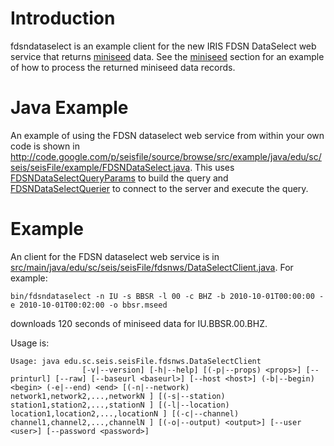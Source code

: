 # Introduction #

fdsndataselect is an example client for the new IRIS FDSN DataSelect web service that returns [miniseed](http://code.google.com/p/seisfile/wiki/MiniSeed) data. See the [miniseed](http://code.google.com/p/seisfile/wiki/MiniSeed) section for an example of how to process the returned miniseed data records.

# Java Example #

An example of using the FDSN dataselect web service from within your own code is shown in http://code.google.com/p/seisfile/source/browse/src/example/java/edu/sc/seis/seisFile/example/FDSNDataSelect.java. This uses [FDSNDataSelectQueryParams](http://code.google.com/p/seisfile/source/browse/src/main/java/edu/sc/seis/seisFile/fdsnws/FDSNDataSelectQueryParams.java) to build the query and [FDSNDataSelectQuerier](http://code.google.com/p/seisfile/source/browse/src/main/java/edu/sc/seis/seisFile/fdsnws/FDSNDataSelectQuerier.java) to connect to the server and execute the query.

# Example #

An client for the FDSN dataselect web service is in [src/main/java/edu/sc/seis/seisFile/fdsnws/DataSelectClient.java](http://code.google.com/p/seisfile/source/browse/src/main/java/edu/sc/seis/seisFile/fdsnws/DataSelectClient.java). For example:
```
bin/fdsndataselect -n IU -s BBSR -l 00 -c BHZ -b 2010-10-01T00:00:00 -e 2010-10-01T00:02:00 -o bbsr.mseed
```
downloads 120 seconds of miniseed data for IU.BBSR.00.BHZ.

Usage is:

```
Usage: java edu.sc.seis.seisFile.fdsnws.DataSelectClient
                [-v|--version] [-h|--help] [(-p|--props) <props>] [--printurl] [--raw] [--baseurl <baseurl>] [--host <host>] (-b|--begin) <begin> (-e|--end) <end> [(-n|--network) network1,network2,...,networkN ] [(-s|--station) station1,station2,...,stationN ] [(-l|--location) location1,location2,...,locationN ] [(-c|--channel) channel1,channel2,...,channelN ] [(-o|--output) <output>] [--user <user>] [--password <password>]
```